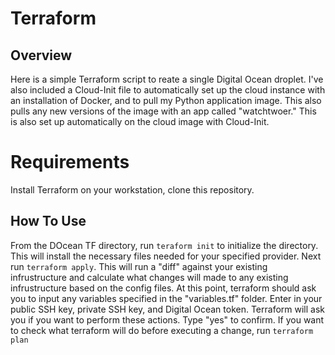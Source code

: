 # Terraform 
## Overview
Here is a simple Terraform script to reate a single Digital Ocean droplet. I've also included a Cloud-Init file to automatically set up the cloud instance with an installation of Docker, and to pull my Python application image.
This also pulls any new versions of the image with an app called "watchtwoer." This is also set up automatically on the cloud image with Cloud-Init. 

# Requirements
Install Terraform on your workstation, clone this repository.

## How To Use
From the DOcean TF directory, run `teraform init` to initialize the directory. This will install the necessary files needed for your specified provider.
Next run `terraform apply`. This will run a "diff" against your existing infrustructure and calculate what changes will made to any existing infrustructure based on the config files. 
At this point, terraform should ask you to input any variables specified in the "variables.tf" folder. Enter in your public SSH key, private SSH key, and Digital Ocean token.
Terraform will ask you if you want to perform these actions. Type "yes" to confirm. 
If you want to check what terraform will do before executing a change, run `terraform plan`
